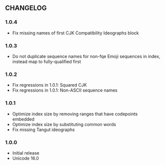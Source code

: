 ## CHANGELOG

### 1.0.4

- Fix missing names of first CJK Compatibility Ideographs block

### 1.0.3

- Do not duplicate sequence names for non-fqe Emoji sequences in index,
  instead map to fully-qualified first

### 1.0.2

- Fix regressions in 1.0.1: Squared CJK
- Fix regressions in 1.0.1: Non-ASCII sequence names

### 1.0.1

- Optimize index size by removing ranges that have codepoints embedded
- Optimize index size by substituting common words
- Fix missing Tangut ideographs

### 1.0.0

- Initial release
- Unicode 16.0
